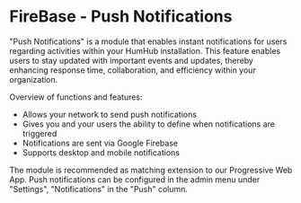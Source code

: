 FireBase - Push Notifications
=============================

"Push Notifications" is a module that enables instant notifications for users regarding activities within your HumHub installation. This feature enables users to stay updated with important events and updates, thereby enhancing response time, collaboration, and efficiency within your organization.

Overview of functions and features:

- Allows your network to send push notifications
- Gives you and your users the ability to define when notifications are triggered
- Notifications are sent via Google Firebase
- Supports desktop and mobile notifications

The module is recommended as matching extension to our Progressive Web App. Push notifications can be configured in the admin menu under "Settings", "Notifications" in the "Push" column.
